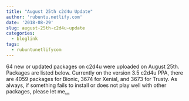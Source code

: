 ```yaml
---
title: "August 25th c2d4u Update"
author: 'rubuntu.netlify.com'
date: '2018-08-29'
slug: august-25th-c2d4u-update
categories:
  - bloglink
tags:
  - rubuntunetlifycom
---
```


64 new or updated packages on c2d4u were uploaded on August 25th. Packages are listed below. Currently on the version 3.5 c2d4u PPA, there are 4059 packages for Bionic, 3674 for Xenial, and 3673 for Trusty. As always, if something fails to install or does not play well with other packages, please let me[... <i class="fas fa-external-link-alt"></i>](http://rubuntu.netlify.com/post/august-25th-c2d4u-update/)

